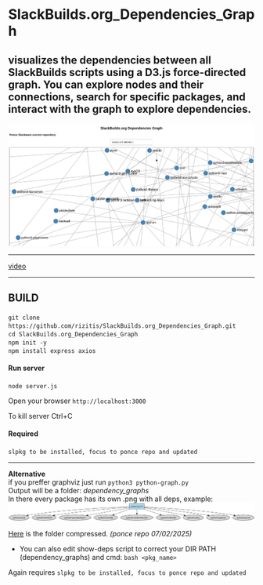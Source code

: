 # SlackBuilds.org_Dependencies_Graph
visualizes the dependencies between all SlackBuilds scripts using a D3.js force-directed graph. You can explore nodes and their connections, search for specific packages, and interact with the graph to explore dependencies.
---

![image](./image.png)

--- 

[video](https://www.youtube.com/watch?v=Qvsoa1hI_Z8)

---

## BUILD 

`git clone https://github.com/rizitis/SlackBuilds.org_Dependencies_Graph.git` <br>
`cd SlackBuilds.org_Dependencies_Graph` <br>
`npm init -y` <br>
`npm install express axios` <br>

#### Run server
`node server.js`<br>

Open your browser `http://localhost:3000` <br>

To kill server Ctrl+C 

#### Required
`slpkg to be installed, focus to ponce repo and updated`


---

**Alternative** 
<br>if you preffer graphviz just run `python3 python-graph.py`<br>
Output will be a folder: *dependency_graphs* <br>
In there every package has its own .png with all deps, example:<br>
![python3-py7zr](./python3-py7zr_dependencies.png)

[Here](https://github.com/rizitis/SlackBuilds.org_Dependencies_Graph/raw/refs/heads/main/dependency_graphs.tar.gz) is the folder compressed. *(ponce repo 07/02/2025)*

- You can also edit show-deps script to correct your DIR PATH (dependency_graphs) and cmd: `bash <pkg_name>` 

Again requires `slpkg to be installed, focus to ponce repo and updated`



